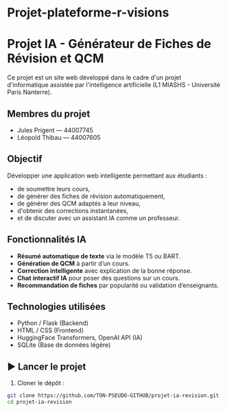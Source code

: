 # Projet-plateforme-r-visions
# Projet IA - Générateur de Fiches de Révision et QCM

Ce projet est un site web développé dans le cadre d'un projet d'informatique assistée par l'intelligence artificielle (L1 MIASHS - Université Paris Nanterre).

##  Membres du projet

- Jules Prigent — 44007745  
- Léopold Thibau — 44007605  

##  Objectif

Développer une application web intelligente permettant aux étudiants :
- de soumettre leurs cours,
- de générer des fiches de révision automatiquement,
- de générer des QCM adaptés à leur niveau,
- d'obtenir des corrections instantanées,
- et de discuter avec un assistant IA comme un professeur.

##  Fonctionnalités IA

- **Résumé automatique de texte** via le modèle T5 ou BART.
- **Génération de QCM** à partir d’un cours.
- **Correction intelligente** avec explication de la bonne réponse.
- **Chat interactif IA** pour poser des questions sur un cours.
- **Recommandation de fiches** par popularité ou validation d’enseignants.

##  Technologies utilisées

- Python / Flask (Backend)
- HTML / CSS (Frontend)
- HuggingFace Transformers, OpenAI API (IA)
- SQLite (Base de données légère)

## ▶ Lancer le projet

1. Cloner le dépôt :
```bash
git clone https://github.com/TON-PSEUDO-GITHUB/projet-ia-revision.git
cd projet-ia-revision
